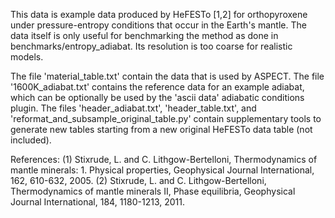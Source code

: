 This data is example data produced by HeFESTo [1,2] for orthopyroxene under
pressure-entropy conditions that occur in the Earth's mantle. The data itself
is only useful for benchmarking the method as done in
benchmarks/entropy\_adiabat. Its resolution is too coarse for realistic models.

The file 'material_table.txt' contain the data that is used by ASPECT. The file
'1600K_adiabat.txt' contains the reference data for an example adiabat, which
can be optionally be used by the 'ascii data' adiabatic conditions plugin. The
files 'header_adiabat.txt', 'header_table.txt', and
'reformat_and_subsample_original_table.py' contain supplementary tools to
generate new tables starting from a new original HeFESTo data table (not
included).

References: (1) Stixrude, L. and C. Lithgow-Bertelloni, Thermodynamics of
mantle minerals: 1. Physical properties, Geophysical Journal International,
162, 610-632, 2005. (2) Stixrude, L. and C. Lithgow-Bertelloni, Thermodynamics
of mantle minerals II, Phase equilibria, Geophysical Journal International,
184, 1180-1213, 2011.
